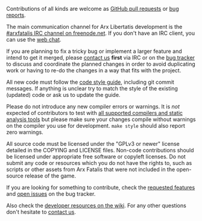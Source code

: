 
Contributions of all kinds are welcome as [GitHub pull requests](https://github.com/arx/ArxLibertatis/pulls) or [bug reports](https://bugs.arx-libertatis.org/).

The main communication channel for Arx Libertatis development is the [#arxfatalis IRC channel on freenode.net](https://wiki.arx-libertatis.org/IRC_channel). If you don't have an IRC client, you can use the [web chat](https://webchat.freenode.net/#arxfatalis).

If you are planning to fix a tricky bug or implement a larger feature and intend to get it merged, please [contact us](https://arx-libertatis.org/contact) **first** via IRC or on the [bug tracker](https://bugs.arx-libertatis.org/) to discuss and coordinate the planned changes in order to avoid duplicating work or having to re-do the changes in a way that fits with the project.

All new code must follow the [code style guide](https://wiki.arx-libertatis.org/Code_Style_Guide), including git commit messages. If anything is unclear try to match the style of the existing (updated) code or ask us to update the guide.

Please do not introduce any new compiler errors or warnings. It is *not* expected of contributors to test with [all supported compilers and static analysis tools](https://arx-libertatis.org/buildlogs/arx/branches/master/) but please make sure your changes compile without warnings on the compiler you use for development. `make style` should also report zero warnings.

All source code must be licensed under the "GPLv3 or newer" license detailed in the COPYING and LICENSE files. Non-code contributions should be licensed under appropriate free software or copyleft licenses. Do not submit any code or resources which you do not have the rights to, such as scripts or other assets from Arx Fatalis that were not included in the open-source release of the game.

If you are looking for something to contribute, check the [requested features](https://bugs.arx-libertatis.org/arx/issues/find/saved_search/2/search/1) and [open issues](https://bugs.arx-libertatis.org/arx/issues/find/saved_search/3/search/1) on the bug tracker.

Also check the [developer resources on the wiki](https://wiki.arx-libertatis.org/Developer_Information). For any other questions don't hesitate to [contact us](https://arx-libertatis.org/contact). 
